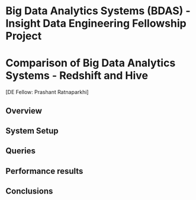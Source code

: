 # Big Data Analytics Systems (BDAS) - Insight Data Engineering Fellowship Project 
# Comparison of Big Data Analytics Systems - Redshift and Hive
[DE Fellow: Prashant Ratnaparkhi] 

## Overview


## System Setup

## Queries

## Performance results


## Conclusions


